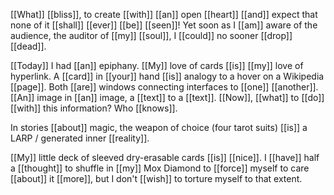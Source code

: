 [[What]] [[bliss]], to create [[with]] [[an]] open [[heart]] [[and]] expect that none of it [[shall]] [[ever]] [[be]] [[seen]]! Yet soon as I [[am]] aware of the audience, the auditor of [[my]] [[soul]], I [[could]] no sooner [[drop]] [[dead]].

[[Today]] I had [[an]] epiphany. [[My]] love of cards [[is]] [[my]] love of hyperlink. A [[card]] in [[your]] hand [[is]] analogy to a hover on a Wikipedia [[page]]. Both [[are]] windows connecting interfaces to [[one]] [[another]]. [[An]] image in [[an]] image, a [[text]] to a [[text]]. [[Now]], [[what]] to [[do]] [[with]] this information? Who [[knows]].

In stories [[about]] magic, the weapon of choice (four tarot suits) [[is]] a LARP / generated inner [[reality]].

[[My]] little deck of sleeved dry-erasable cards [[is]] [[nice]]. I [[have]] half a [[thought]] to shuffle in [[my]] Mox Diamond to [[force]] myself to care [[about]] it [[more]], but I don't [[wish]] to torture myself to that extent.